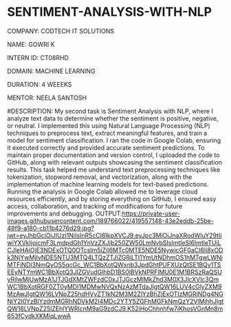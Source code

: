 # SENTIMENT-ANALYSIS-WITH-NLP
COMPANY: CODTECH IT SOLUTIONS

NAME: GOWRI K

INTERN ID: CT08RHD

DOMAIN: MACHINE LEARNING

DURATION: 4 WEEEKS

MENTOR: NEELA SANTOSH

#DESCRIPTION: My second task is Sentiment Analysis with NLP, where I analyze text data to determine whether the sentiment is positive, negative, or neutral. I implemented this using Natural Language Processing (NLP) techniques to preprocess text, extract meaningful features, and train a model for sentiment classification. I ran the code in Google Colab, ensuring it executed correctly and provided accurate sentiment predictions. To maintain proper documentation and version control, I uploaded the code to GitHub, along with relevant outputs showcasing the sentiment classification results. This task helped me understand text preprocessing techniques like tokenization, stopword removal, and vectorization, along with the implementation of machine learning models for text-based predictions. Running the analysis in Google Colab allowed me to leverage cloud resources efficiently, and by storing everything on GitHub, I ensured easy access, collaboration, and tracking of modifications for future improvements and debugging.
OUTPUT:https://private-user-images.githubusercontent.com/189766022/419557148-43e2eddb-25be-48f9-a180-cb11b4276d29.jpg?jwt=eyJhbGciOiJIUzI1NiIsInR5cCI6IkpXVCJ9.eyJpc3MiOiJnaXRodWIuY29tIiwiYXVkIjoicmF3LmdpdGh1YnVzZXJjb250ZW50LmNvbSIsImtleSI6ImtleTUiLCJleHAiOjE3NDExOTQ0OTcsIm5iZiI6MTc0MTE5NDE5NywicGF0aCI6Ii8xODk3NjYwMjIvNDE5NTU3MTQ4LTQzZTJlZGRiLTI1YmUtNDhmOS1hMTgwLWNiMTFiNDI3NmQyOS5qcGc_WC1BbXotQWxnb3JpdGhtPUFXUzQtSE1BQy1TSEEyNTYmWC1BbXotQ3JlZGVudGlhbD1BS0lBVkNPRFlMU0E1M1BRSzRaQSUyRjIwMjUwMzA1JTJGdXMtZWFzdC0xJTJGczMlMkZhd3M0X3JlcXVlc3QmWC1BbXotRGF0ZT0yMDI1MDMwNVQxNzAzMTdaJlgtQW16LUV4cGlyZXM9MzAwJlgtQW16LVNpZ25hdHVyZT1kN2M3M2ZlYzBhZjExOTIzMGRjNDg4NGNiY2I0YzBlYzdmMGRhNDVkM2I4MDc2YTY5ZGFhMGFkNmQzY2VlMjhhJlgtQW16LVNpZ25lZEhlYWRlcnM9aG9zdCJ9.K52iHoChhnhfw7iKhosVGnMn8m653fCydkXKMiqLwwA
